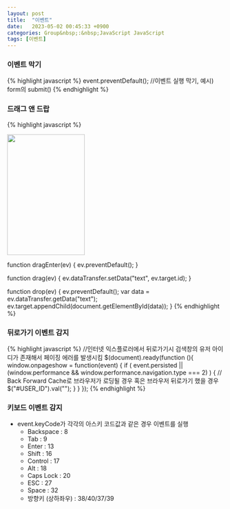 ```yaml
---
layout: post
title:  "이벤트"
date:   2023-05-02 00:45:33 +0900
categories: Group&nbsp;:&nbsp;JavaScript JavaScript
tags: [이벤트]
---
```


### 이벤트 막기

{% highlight javascript %}
event.preventDefault(); //이벤트 실행 막기, 예시) form의 submit()
{% endhighlight %}
                    
                
### 드래그 앤 드랍

{% highlight javascript %}
<div ondrop="drop(event)" ondragover="dragEnter(event)">
    <img id="monalisa" width="180" height="280" src="xxx.png" draggable="true" ondragstart="drag(event)">
</div>
<div ondrop="drop(event)" ondragover="dragEnter(event)"></div>

function dragEnter(ev) {
    ev.preventDefault();
}

function drag(ev) {
    ev.dataTransfer.setData("text", ev.target.id);
}

function drop(ev) {
    ev.preventDefault();
    var data = ev.dataTransfer.getData("text");
    ev.target.appendChild(document.getElementById(data));
}
{% endhighlight %}

### 뒤로가기 이벤트 감지

{% highlight javascript %}
    //인터넷 익스플로러에서 뒤로가기시 검색창의 유저 아이디가 존재해서 페이징 에러를 발생시킴
    $(document).ready(function (){
        window.onpageshow = function(event) {
            if (
                event.persisted || (window.performance && window.performance.navigation.type === 2)
            ) {
                // Back Forward Cache로 브라우저가 로딩될 경우 혹은 브라우저 뒤로가기 했을 경우
                $("#USER_ID").val("");
            }
        }
    });​
{% endhighlight %}

### 키보드 이벤트 감지

- event.keyCode가 각각의 아스키 코드값과 같은 경우 이벤트를 실행
    - Backspace : 8
    - Tab : 9
    - Enter : 13
    - Shift : 16
    - Control : 17
    - Alt : 18
    - Caps Lock : 20
    - ESC : 27
    - Space : 32
    - 방향키 (상하좌우) : 38/40/37/39